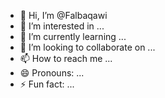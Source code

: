 - 👋 Hi, I’m @Falbaqawi
- 👀 I’m interested in ...
- 🌱 I’m currently learning ...
- 💞️ I’m looking to collaborate on ...
- 📫 How to reach me ...
- 😄 Pronouns: ...
- ⚡ Fun fact: ...

<!---
Falbaqawi/Falbaqawi is a ✨ special ✨ repository because its `README.md` (this file) appears on your GitHub profile.
You can click the Preview link to take a look at your changes.

